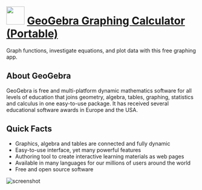 ﻿# <img src="https://cdn.jsdelivr.net/gh/chtof/chocolatey-packages/automatic/graphingcalculator/graphingcalculator.png" width="48" height="48"/> [GeoGebra Graphing Calculator (Portable)](https://chocolatey.org/packages/graphingcalculator)

Graph functions, investigate equations, and plot data with this free graphing app.

## About GeoGebra
GeoGebra is free and multi-platform dynamic mathematics software for all levels of education that joins geometry, algebra, tables, graphing, statistics and calculus in one easy-to-use package. It has received several educational software awards in Europe and the USA.

## Quick Facts

- Graphics, algebra and tables are connected and fully dynamic
- Easy-to-use interface, yet many powerful features
- Authoring tool to create interactive learning materials as web pages
- Available in many languages for our millions of users around the world
- Free and open source software

![screenshot](https://cdn.jsdelivr.net/gh/chtof/chocolatey-packages/automatic/graphingcalculator/screenshot.png)
